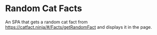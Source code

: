 # Random Cat Facts

An SPA that gets a random cat fact from https://catfact.ninja/#/Facts/getRandomFact and displays it in the page.
